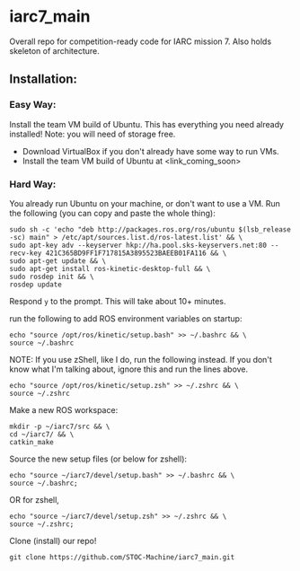 # iarc7_main
Overall repo for competition-ready code for IARC mission 7. Also holds skeleton of architecture.

## Installation:
### Easy Way:
Install the team VM build of Ubuntu. This has everything you need already installed!
Note: you will need <exact amount> of storage free. 
  * Download VirtualBox if you don't already have some way to run VMs.
  * Install the team VM build of Ubuntu at <link_coming_soon>
 
### Hard Way: 
You already run Ubuntu on your machine, or don't want to use a VM.
Run the following (you can copy and paste the whole thing):
```
sudo sh -c 'echo "deb http://packages.ros.org/ros/ubuntu $(lsb_release -sc) main" > /etc/apt/sources.list.d/ros-latest.list' && \
sudo apt-key adv --keyserver hkp://ha.pool.sks-keyservers.net:80 --recv-key 421C365BD9FF1F717815A3895523BAEEB01FA116 && \
sudo apt-get update && \
sudo apt-get install ros-kinetic-desktop-full && \
sudo rosdep init && \
rosdep update
```
Respond `y` to the prompt. This will take about 10+ minutes.

run the following to add ROS environment variables on startup:
```
echo "source /opt/ros/kinetic/setup.bash" >> ~/.bashrc && \
source ~/.bashrc
```
NOTE: If you use zShell, like I do, run the following instead. If you don't know what I'm talking about, ignore this and run the lines above.
```
echo "source /opt/ros/kinetic/setup.zsh" >> ~/.zshrc && \
source ~/.zshrc
```
Make a new ROS workspace:
```
mkdir -p ~/iarc7/src && \
cd ~/iarc7/ && \
catkin_make
```
Source the new setup files (or below for zshell):
```
echo "source ~/iarc7/devel/setup.bash" >> ~/.bashrc && \
source ~/.bashrc;
```
OR for zshell, 
```
echo "source ~/iarc7/devel/setup.zsh" >> ~/.zshrc && \
source ~/.zshrc;
```
Clone (install) our repo!
```
git clone https://github.com/STOC-Machine/iarc7_main.git
```
